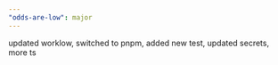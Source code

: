```yaml
---
"odds-are-low": major
---
```


updated worklow, switched to pnpm, added new test, updated secrets, more ts
